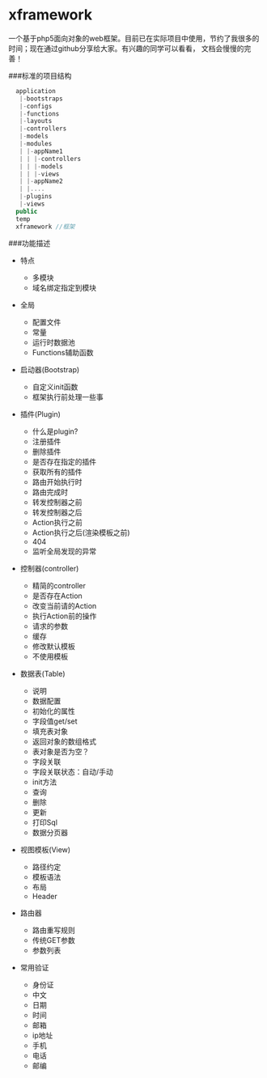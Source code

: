 xframework
==========
一个基于php5面向对象的web框架。目前已在实际项目中使用，节约了我很多的时间；现在通过github分享给大家。有兴趣的同学可以看看，
文档会慢慢的完善！

###标准的项目结构
```javascript
  application
   |-bootstraps
   |-configs
   |-functions
   |-layouts
   |-controllers
   |-models
   |-modules
   | |-appName1
   | | |-controllers
   | | |-models
   | | |-views
   | |-appName2
   | |....
   |-plugins
   |-views
  public
  temp
  xframework //框架
```
###功能描述
- 特点
  - 多模块
  - 域名绑定指定到模块
  

- 全局
  - 配置文件
  - 常量
  - 运行时数据池
  - Functions辅助函数

- 启动器(Bootstrap)
  - 自定义init函数
  - 框架执行前处理一些事
  

- 插件(Plugin)
  - 什么是plugin?
  - 注册插件
  - 删除插件
  - 是否存在指定的插件
  - 获取所有的插件
  - 路由开始执行时
  - 路由完成时
  - 转发控制器之前
  - 转发控制器之后
  - Action执行之前
  - Action执行之后(渲染模板之前)
  - 404
  - 监听全局发现的异常


- 控制器(controller)
  - 精简的controller
  - 是否存在Action
  - 改变当前请的Action
  - 执行Action前的操作
  - 请求的参数
  - 缓存
  - 修改默认模板
  - 不使用模板
  

- 数据表(Table)
  - 说明
  - 数据配置
  - 初始化的属性
  - 字段值get/set
  - 填充表对象
  - 返回对象的数组格式
  - 表对象是否为空？
  - 字段关联
  - 字段关联状态：自动/手动
  - init方法
  - 查询
  - 删除
  - 更新
  - 打印Sql
  - 数据分页器

- 视图模板(View)
  - 路径约定
  - 模板语法
  - 布局
  - Header
 

- 路由器
  - 路由重写规则
  - 传统GET参数
  - 参数列表
  

- 常用验证
  - 身份证
  - 中文
  - 日期
  - 时间
  - 邮箱
  - ip地址
  - 手机
  - 电话
  - 邮编
